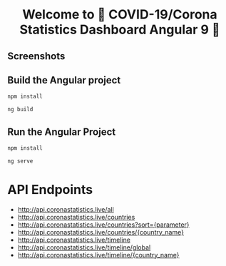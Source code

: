 
<h1 align="center">Welcome to 🦠 COVID-19/Corona Statistics Dashboard Angular 9 👋</h1>

## Screenshots

## Build the Angular project

```sh
npm install
```

```sh
ng build
```


## Run the Angular Project

```sh
npm install
```

```sh
ng serve
```


# API Endpoints

* http://api.coronastatistics.live/all
* http://api.coronastatistics.live/countries
* http://api.coronastatistics.live/countries?sort={parameter}
* http://api.coronastatistics.live/countries/{country_name}
* http://api.coronastatistics.live/timeline
* http://api.coronastatistics.live/timeline/global
* http://api.coronastatistics.live/timeline/{country_name}

